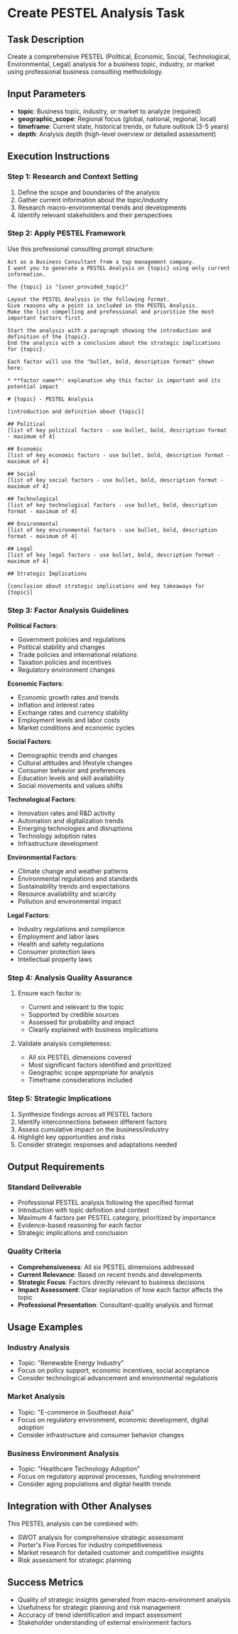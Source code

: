 # Create PESTEL Analysis Task

## Task Description
Create a comprehensive PESTEL (Political, Economic, Social, Technological, Environmental, Legal) analysis for a business topic, industry, or market using professional business consulting methodology.

## Input Parameters
- **topic**: Business topic, industry, or market to analyze (required)
- **geographic_scope**: Regional focus (global, national, regional, local)
- **timeframe**: Current state, historical trends, or future outlook (3-5 years)
- **depth**: Analysis depth (high-level overview or detailed assessment)

## Execution Instructions

### Step 1: Research and Context Setting
1. Define the scope and boundaries of the analysis
2. Gather current information about the topic/industry
3. Research macro-environmental trends and developments
4. Identify relevant stakeholders and their perspectives

### Step 2: Apply PESTEL Framework
Use this professional consulting prompt structure:

```
Act as a Business Consultant from a top management company. 
I want you to generate a PESTEL Analysis on {topic} using only current information.

The {topic} is "{user_provided_topic}"
 
Layout the PESTEL Analysis in the following format. 
Give reasons why a point is included in the PESTEL Analysis. 
Make the list compelling and professional and prioritize the most important factors first.

Start the analysis with a paragraph showing the introduction and definition of the {topic}.
End the analysis with a conclusion about the strategic implications for {topic}.

Each factor will use the "bullet, bold, description format" shown here:

* **factor name**: explanation why this factor is important and its potential impact

# {topic} - PESTEL Analysis

[introduction and definition about {topic}]
 
## Political
[list of key political factors - use bullet, bold, description format - maximum of 4] 
 
## Economic
[list of key economic factors - use bullet, bold, description format - maximum of 4] 
 
## Social
[list of key social factors - use bullet, bold, description format - maximum of 4]
 
## Technological
[list of key technological factors - use bullet, bold, description format - maximum of 4]
 
## Environmental
[list of key environmental factors - use bullet, bold, description format - maximum of 4]
 
## Legal
[list of key legal factors - use bullet, bold, description format - maximum of 4]
 
## Strategic Implications

[conclusion about strategic implications and key takeaways for {topic}]
```

### Step 3: Factor Analysis Guidelines

**Political Factors**:
- Government policies and regulations
- Political stability and changes
- Trade policies and international relations
- Taxation policies and incentives
- Regulatory environment changes

**Economic Factors**:
- Economic growth rates and trends
- Inflation and interest rates
- Exchange rates and currency stability
- Employment levels and labor costs
- Market conditions and economic cycles

**Social Factors**:
- Demographic trends and changes
- Cultural attitudes and lifestyle changes
- Consumer behavior and preferences
- Education levels and skill availability
- Social movements and values shifts

**Technological Factors**:
- Innovation rates and R&D activity
- Automation and digitalization trends
- Emerging technologies and disruptions
- Technology adoption rates
- Infrastructure development

**Environmental Factors**:
- Climate change and weather patterns
- Environmental regulations and standards
- Sustainability trends and expectations
- Resource availability and scarcity
- Pollution and environmental impact

**Legal Factors**:
- Industry regulations and compliance
- Employment and labor laws
- Health and safety regulations
- Consumer protection laws
- Intellectual property laws

### Step 4: Analysis Quality Assurance
1. Ensure each factor is:
   - Current and relevant to the topic
   - Supported by credible sources
   - Assessed for probability and impact
   - Clearly explained with business implications

2. Validate analysis completeness:
   - All six PESTEL dimensions covered
   - Most significant factors identified and prioritized
   - Geographic scope appropriate for analysis
   - Timeframe considerations included

### Step 5: Strategic Implications
1. Synthesize findings across all PESTEL factors
2. Identify interconnections between different factors
3. Assess cumulative impact on the business/industry
4. Highlight key opportunities and risks
5. Consider strategic responses and adaptations needed

## Output Requirements

### Standard Deliverable
- Professional PESTEL analysis following the specified format
- Introduction with topic definition and context
- Maximum 4 factors per PESTEL category, prioritized by importance
- Evidence-based reasoning for each factor
- Strategic implications and conclusion

### Quality Criteria
- **Comprehensiveness**: All six PESTEL dimensions addressed
- **Current Relevance**: Based on recent trends and developments
- **Strategic Focus**: Factors directly relevant to business decisions
- **Impact Assessment**: Clear explanation of how each factor affects the topic
- **Professional Presentation**: Consultant-quality analysis and format

## Usage Examples

### Industry Analysis
- Topic: "Renewable Energy Industry"
- Focus on policy support, economic incentives, social acceptance
- Consider technological advancement and environmental regulations

### Market Analysis
- Topic: "E-commerce in Southeast Asia"
- Focus on regulatory environment, economic development, digital adoption
- Consider infrastructure and consumer behavior changes

### Business Environment Analysis
- Topic: "Healthcare Technology Adoption"
- Focus on regulatory approval processes, funding environment
- Consider aging populations and digital health trends

## Integration with Other Analyses
This PESTEL analysis can be combined with:
- SWOT analysis for comprehensive strategic assessment
- Porter's Five Forces for industry competitiveness
- Market research for detailed customer and competitive insights
- Risk assessment for strategic planning

## Success Metrics
- Quality of strategic insights generated from macro-environment analysis
- Usefulness for strategic planning and risk management
- Accuracy of trend identification and impact assessment
- Stakeholder understanding of external environment factors